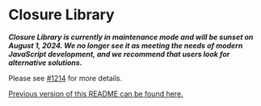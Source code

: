
# Closure Library

***Closure Library is currently in maintenance mode and will be sunset on August
1, 2024. We no longer see it as meeting the needs of modern JavaScript
development, and we recommend that users look for alternative solutions.***

Please see [#1214](https://github.com/google/closure-library/issues/1214) for
more details.

[Previous version of this README can be found here.](https://github.com/google/closure-library/blob/a99c1558bb4cdd342fb36bbf3b9296d61b852c33/README.md)


